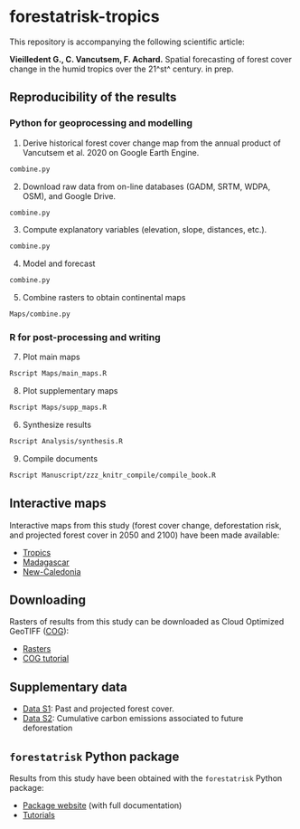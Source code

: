 # forestatrisk-tropics

This repository is accompanying the following scientific article:

**Vieilledent G., C. Vancutsem, F. Achard.** Spatial forecasting of forest cover change in the humid
tropics over the 21^st^ century. in prep.

## Reproducibility of the results

### Python for geoprocessing and modelling

1. Derive historical forest cover change map from the annual product of Vancutsem et al. 2020 on Google Earth Engine.

```bash
combine.py
```

2. Download raw data from on-line databases (GADM, SRTM, WDPA, OSM), and Google Drive.

```bash
combine.py
```

3. Compute explanatory variables (elevation, slope, distances, etc.).

```bash
combine.py
```

4. Model and forecast

```bash
combine.py
```

5. Combine rasters to obtain continental maps

```bash
Maps/combine.py
```

### R for post-processing and writing

7. Plot main maps

```bash
Rscript Maps/main_maps.R
```

8. Plot supplementary maps

```bash
Rscript Maps/supp_maps.R
```

6. Synthesize results

```bash
Rscript Analysis/synthesis.R
```

9. Compile documents

```bash
Rscript Manuscript/zzz_knitr_compile/compile_book.R
```

## Interactive maps

Interactive maps from this study (forest cover change, deforestation risk, and projected forest cover in 2050 and 2100) have been made available:

- [Tropics](https://forestatrisk.cirad.fr/tropics/)
- [Madagascar](https://forestatrisk.cirad.fr/mada/)
- [New-Caledonia](https://forestatrisk.cirad.fr/newcal/)

## Downloading

Rasters of results from this study can be downloaded as Cloud Optimized GeoTIFF ([COG](https://www.cogeo.org/)):

- [Rasters](https://forestatrisk.cirad.fr/rasters.html)
- [COG tutorial](https://forestatrisk.cirad.fr/notebooks/cog.html)

## Supplementary data

- [Data S1](https://forestatrisk.cirad.fr/tropics/supplementary-data): Past and projected forest cover.
- [Data S2](https://forestatrisk.cirad.fr/tropics/supplementary-data): Cumulative carbon emissions associated to future deforestation

## `forestatrisk` Python package

Results from this study have been obtained with the `forestatrisk` Python package:

- [Package website](https://ecology.ghislainv.fr/forestatrisk/) (with full documentation)
- [Tutorials](https://ecology.ghislainv.fr/forestatrisk/articles.html)

<!-- End of file -->
